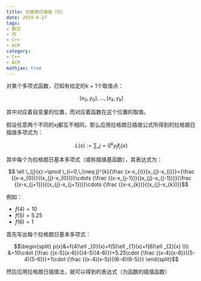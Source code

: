 ```yaml
---
title: 拉格朗日插值（坑）
date: 2019-6-27
tags:
- 数论
- 坑
- C++
- ACM
category:
- C++
- ACM
mathjax: true
---
```


对某个多项式函数，已知有给定的k + 1个取值点：

$$(x_{0},y_{0}),\ldots ,(x_{k},y_{k})$$

其中对应着自变量的位置，而对应着函数在这个位置的取值。

假设任意两个不同的xj都互不相同，那么应用拉格朗日插值公式所得到的拉格朗日插值多项式为：

$$L(x):=\sum \_{j=0}^{k}y_{j}\ell _{j}(x)$$

其中每个为拉格朗日基本多项式（或称插值基函数），其表达式为：

$$ \ell \_{j}(x):=\prod \_{i=0,\,i\neq j}^{k}{\frac {x-x_{i}}{x_{j}-x_{i}}}={\frac {(x-x_{0})}{(x_{j}-x_{0})}}\cdots {\frac {(x-x_{j-1})}{(x_{j}-x_{j-1})}}{\frac {(x-x_{j+1})}{(x_{j}-x_{j+1})}}\cdots {\frac {(x-x_{k})}{(x_{j}-x_{k})}}$$

例如：

* $f(4)=10$
* $f(5)=5.25$
* $f(6)=1$

首先写出每个拉格朗日基本多项式：

$$\begin{split}
p(x)&=f(4)\ell _{0}(x)+f(5)\ell _{1}(x)+f(6)\ell _{2}(x) \\\\
&=10\cdot {\frac {(x-5)(x-6)}{(4-5)(4-6)}}+5.25\cdot {\frac {(x-4)(x-6)}{(5-4)(5-6)}}+1\cdot {\frac {(x-4)(x-5)}{(6-4)(6-5)}}
\end{split}$$

然后应用拉格朗日插值法，就可以得到的表达式（为函数的插值函数）
